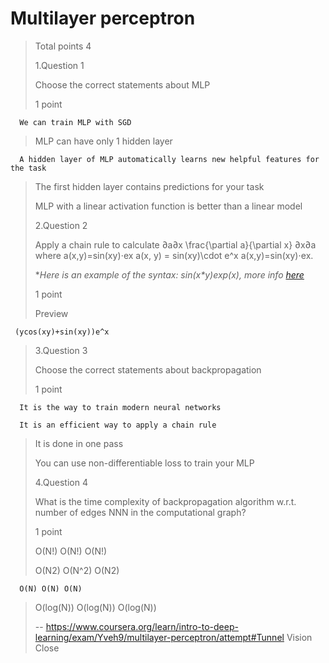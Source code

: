 # Multilayer perceptron
> 
> Total points 4
> 
>  1.Question 1
> 
> Choose the correct statements about MLP
> 
> 1 point 
> 

      We can train MLP with SGD 
> 
>  MLP can have only 1 hidden layer 
> 

      A hidden layer of MLP automatically learns new helpful features for the task 
> 
>  The first hidden layer contains predictions for your task 
> 
>  MLP with a linear activation function is better than a linear model 
> 
>  2.Question 2
> 
> Apply a chain rule to calculate ∂a∂x \frac{\partial a}{\partial x} ∂x∂a​ where a(x,y)=sin(xy)⋅ex a(x, y) = sin(xy)\cdot e^x a(x,y)=sin(xy)⋅ex.
> 
> **Here is an example of the syntax: sin(x*y)*exp(x), more info [here](https://learner.coursera.help/hc/en-us/articles/208279916-Math-assignments "here")**
> 
> 1 point 
> 
> Preview
> 

     (ycos⁡(xy)+sin⁡(xy))e^x
> 
>  3.Question 3
> 
> Choose the correct statements about backpropagation
> 
> 1 point 
> 

      It is the way to train modern neural networks 
> 

      It is an efficient way to apply a chain rule 
> 
>  It is done in one pass 
> 
>  You can use non-differentiable loss to train your MLP 
> 
>  4.Question 4
> 
> What is the time complexity of backpropagation algorithm w.r.t. number of edges NNN in the computational graph?
> 
> 1 point 
> 
>  O(N!) O(N!) O(N!) 
> 
>  O(N2) O(N^2) O(N2) 
> 

      O(N) O(N) O(N) 
> 
>  O(log(N)) O(log(N)) O(log(N))
>
> -- https://www.coursera.org/learn/intro-to-deep-learning/exam/Yveh9/multilayer-perceptron/attempt#Tunnel Vision Close
